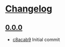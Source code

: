 # [Changelog](https://github.com/guneysus/pjq/releases)

## [0.0.0](https://github.com/guneysus/pjq/compare/0.0.0...0.0.0)

* [c8acab9](https://github.com/guneysus/pjq/commit/c8acab9) Initial commit

